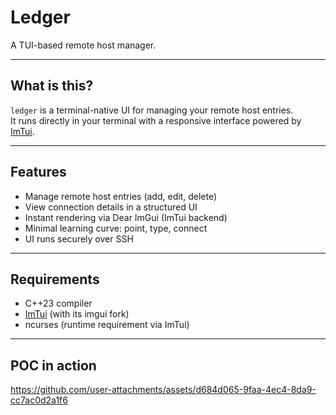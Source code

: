 # Ledger

A TUI-based remote host manager. 

---

## What is this?

`ledger` is a terminal-native UI for managing your remote host entries.  
It runs directly in your terminal with a responsive interface powered by [ImTui](https://github.com/ggerganov/imtui).  

---

## Features

- Manage remote host entries (add, edit, delete)
- View connection details in a structured UI
- Instant rendering via Dear ImGui (ImTui backend)
- Minimal learning curve: point, type, connect
- UI runs securely over SSH

---

## Requirements

- C++23 compiler
- [ImTui](https://github.com/ggerganov/imtui) (with its imgui fork)
- ncurses (runtime requirement via ImTui)

---

## POC in action

https://github.com/user-attachments/assets/d684d065-9faa-4ec4-8da9-cc7ac0d2a1f6

